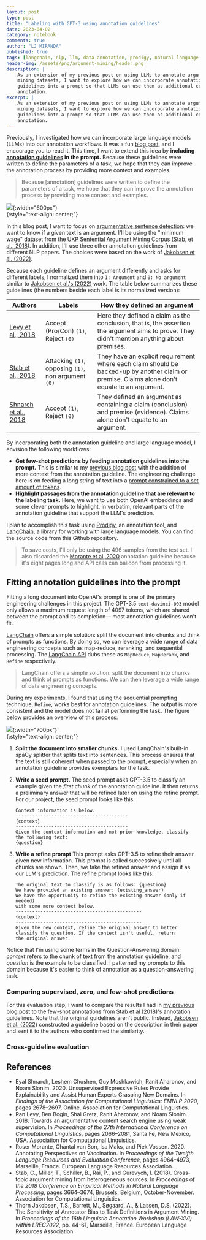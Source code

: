 ```yaml
---
layout: post
type: post
title: "Labeling with GPT-3 using annotation guidelines"
date: 2023-04-02
category: notebook
comments: true
author: "LJ MIRANDA"
published: true
tags: [langchain, nlp, llm, data annotation, prodigy, natural language processing, chatgpt, gpt-j, gpt-3]
header-img: /assets/png/argument-mining/header.png
description: |
    As an extension of my previous post on using LLMs to annotate argument
    mining datasets, I want to explore how we can incorporate annotation
    guidelines into a prompt so that LLMs can use them as additional context for
    annotation.
excerpt: |
    As an extension of my previous post on using LLMs to annotate argument
    mining datasets, I want to explore how we can incorporate annotation
    guidelines into a prompt so that LLMs can use them as additional context for
    annotation.
---
```


<span class="firstcharacter">P</span>reviously, I investigated how we can
incorporate large language models (LLMs) into our annotation workflows. It was a
fun [blog post](/notebook/2023/03/28/llm-annotation/), and I encourage you to
read it. This time, I want to extend this idea by **including [annotation
guidelines](https://sharedtasksinthedh.github.io/2017/10/01/howto-annotation/)
in the prompt.** Because these guidelines were written to define the parameters
of a task, we hope that they can improve the annotation process by providing
more context and examples. 

> Because [annotation] guidelines were written to define the parameters of a task, we
> hope that they can improve the annotation process by providing more context and
> examples.

![](/assets/png/langchain/setup.png){:width="600px"}  
{:style="text-align: center;"}

In this blog post, I want to focus on <u>argumentative sentence detection</u>:
we want to know if a given text is an argument. I'll be using the "minimum wage"
dataset from the [UKP Sentential Argument Mining
Corpus](https://tudatalib.ulb.tu-darmstadt.de/handle/tudatalib/2345) ([Stab, et
al., 2018](#stab2018ukp)). In addition, I'll use three other annotation
guidelines from different NLP papers. The choices were based on the work of
[Jakobsen et al.  (2022)](#jakobsen2022sensitivity). 

Because each guideline defines an argument differently and asks for different
labels, I normalized them into `1: Argument` and `0: No argument` similar to
[Jakobsen et al.'s (2022)](#jakobsen2022sensitivity) work. The table below
summarizes these guidelines (the numbers beside each label is its normalized
version):



| Authors                                          | Labels                                               | How they defined an argument                                                                                                                  |
|--------------------------------------------------|-----------------------------------------------------|-----------------------------------------------------------------------------------------------------------------------------------------------|
| [Levy et al., 2018](#levy2018towards)            | Accept (Pro/Con) `(1)`, Reject `(0)`                            | Here they defined a claim as the conclusion, that is, the assertion the argument aims to prove. They didn't mention anything about premises.  |
| [Stab et al., 2018](#stab2018ukp)                | Attacking `(1)`, opposing `(1)`, non argument `(0)` | They have an explicit requirement where each claim should be backed-up by another claim or premise. Claims alone don't equate to an argument. |
| [Shnarch et al., 2018](#shnarch2018unsupervised) | Accept `(1)`, Reject `(0)`                                      | They defined an argument as containing a claim (conclusion) and premise (evidence). Claims alone don't equate to an argument.                 |

By incorporating both the annotation guideline and large language model, I
envision the following workflows:
- **Get few-shot predictions by feeding annotation guidelines into the prompt.**
This is similar to my [previous blog post](/notebook/2023/03/28/llm-annotation/)
with the addition of more context from the annotation guideline. The engineering
challenge here is on feeding a long string of text into a [prompt constrained to
a set amount of tokens](https://help.openai.com/en/articles/4936856-what-are-tokens-and-how-to-count-them).
- **Highlight passages from the annotation guideline that are relevant to the
labeling task.** Here, we want to use both OpenAI embeddings and some clever
prompts to highlight, in verbatim, relevant parts of the annotation guideline
that support the LLM's prediction.

I plan to accomplish this task using [Prodigy](https://prodi.gy), an annotation
tool, and [LangChain](https://github.com/hwchase17/langchain), a library for
working with large language models. You can find the source code from this
Github repository.

> To save costs, I'll only be using the 496 samples from the test set. I also discarded the
> [Morante et al, 2020](#morante2020vaccination) annotation guideline because it's eight pages long
> and API calls can balloon from processing it.


## Fitting annotation guidelines into the prompt

Fitting a long document into OpenAI's prompt is one of the primary engineering
challenges in this project. The GPT-3.5 `text-davinci-003` model only allows a
maximum request length of 4097 tokens, which are shared between the prompt and
its completion&mdash; most annotation guidelines won't fit.

[LangChain](https://github.com/hwchase17/langchain) offers a simple solution:
split the document into chunks and think of prompts as functions.  By doing so,
we can leverage a wide range of data engineering concepts such as map-reduce,
reranking, and sequential processing. The [LangChain
API](https://langchain.readthedocs.io/en/latest/modules/indexes/combine_docs.html)
dubs these as `MapReduce`, `MapRerank`, and `Refine` respectively.

> LangChain offers a simple solution: split the document into chunks and think of prompts as functions.
> We can then leverage a wide range of data engineering concepts.

During my experiments, I found that using the sequential prompting technique,
`Refine`, works best for annotation guidelines. The output is more consistent
and the model does not fail at performing the task. The figure below provides an
overview of this process:


![](/assets/png/langchain/refine.png){:width="700px"}  
{:style="text-align: center;"}

1. **Split the document into smaller chunks.** I used LangChain's built-in spaCy
splitter that splits text into sentences. This process ensures that the
text is still coherent when passed to the prompt, especially when an annotation
guideline provides exemplars for the task.
2. **Write a seed prompt.** The seed prompt asks GPT-3.5 to classify an example
given the *first chunk* of the annotation guideline. It then returns a
preliminary answer that will be refined later on using the refine prompt. For
our project, the seed prompt looks like this:

    ```
    Context information is below.
    -----------------------------------------
    {context}
    -----------------------------------------
    Given the context information and not prior knowledge, classify
    the following text:
    {question}
    ```
3. **Write a refine prompt** This prompt asks GPT-3.5 to refine their answer
given new information. This prompt is called successively until all chunks are 
shown. Then, we take the refined answer and assign it as our LLM's prediction.
The refine prompt looks like this:

    ```
    The original text to classify is as follows: {question}
    We have provided an existing answer: {existing_answer}
    We have the opportunity to refine the existing answer (only if needed)
    with some more context below.
    ----------------------------------------------
    {context}
    ----------------------------------------------
    Given the new context, refine the original answer to better
    classify the question. If the context isn't useful, return
    the original answer.
    ```

Notice that I'm using some terms in the Question-Answering domain: *context*
refers to the chunk of text from the annotation guideline, and *question* is the
example to be classified. I patterned my prompts to this domain because it's easier
to think of annotation as a question-answering task.

<!-- screenshot of textcat.manual -->

### Comparing supervised, zero, and few-shot predictions

For this evaluation step, I want to compare the results I had in [my previous
blog post](http://localhost:4000/notebook/2023/03/28/llm-annotation/#zeroshot)
to the few-shot annotations from [Stab et al (2018)](#stab2018ukp)'s annotation
guidelines.  Note that the original guidelines aren't public. Instead, [Jakobsen
et al. (2022)](#jakobsen2022sensitivity) constructed a guideline based on the
description in their paper and sent it to the authors who confirmed the
similarity.



### Cross-guideline evaluation
<!-- cross topic evaluation -->


<!--

## Highlighting relevant passages via embeddings



-->


## References

- <a id="shnarch2018unsupervised">Eyal Shnarch, Leshem Choshen, Guy Moshkowich,
Ranit Aharonov, and Noam Slonim.</a> 2020. Unsupervised Expressive Rules Provide
Explainability and Assist Human Experts Grasping New Domains. In *Findings of the
Association for Computational Linguistics: EMNLP 2020*, pages 2678–2697, Online.
Association for Computational Linguistics.
- <a id="levy2018towards">Ran Levy, Ben Bogin, Shai Gretz, Ranit Aharonov, and
Noam Slonim.</a> 2018. Towards an argumentative content search engine using weak
supervision. In *Proceedings of the 27th International Conference on
Computational Linguistics*, pages 2066–2081, Santa Fe, New Mexico, USA.
Association for Computational Linguistics.
- <a id="morante2020vaccination">Roser Morante, Chantal van Son, Isa Maks, and
Piek Vossen.</a> 2020. Annotating Perspectives on Vaccination. In *Proceedings of
the Twelfth Language Resources and Evaluation Conference*, pages 4964–4973,
Marseille, France. European Language
Resources Association.
- <a id="stab2018ukp">Stab, C., Miller, T., Schiller, B., Rai, P., and Gurevych,
I.</a> (2018). Cross-topic argument mining from heterogeneous sources. In
*Proceedings of the 2018 Conference on Empirical Methods in Natural Language
Processing*, pages 3664–3674, Brussels, Belgium, October-November. Association
for Computational Linguistics.
- <a id="jakobsen2022sensitivity">Thorn Jakobsen, T.S., Barrett, M., Søgaard,
A., & Lassen, D.S.</a> (2022). The Sensitivity of Annotator Bias to Task
Definitions in Argument Mining. In *Proceedings of the 16th Linguistic
Annotation Workshop (LAW-XVI) within LREC2022*, pp. 44-61, Marseille, France.
European Language Resources Association.